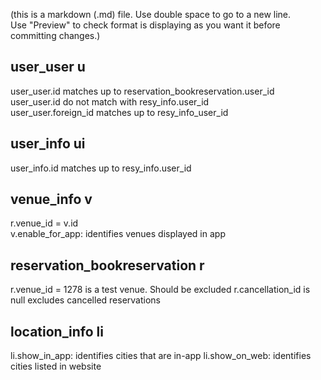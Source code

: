 (this is a markdown (.md) file. Use double space to go to a new line.   
Use "Preview" to check format is displaying as you want it before committing changes.)


## user_user u
user_user.id matches up to reservation_bookreservation.user_id  
user_user.id do not match with resy_info.user_id  
user_user.foreign_id matches up to resy_info_user_id  

## user_info ui  
user_info.id matches up to resy_info.user_id  




## venue_info v  
r.venue_id = v.id  
v.enable_for_app: identifies venues displayed in app


## reservation_bookreservation r  
r.venue_id = 1278 is a test venue. Should be excluded 
r.cancellation_id is null excludes cancelled reservations



## location_info li
li.show_in_app: identifies cities that are in-app
li.show_on_web: identifies cities listed in website


